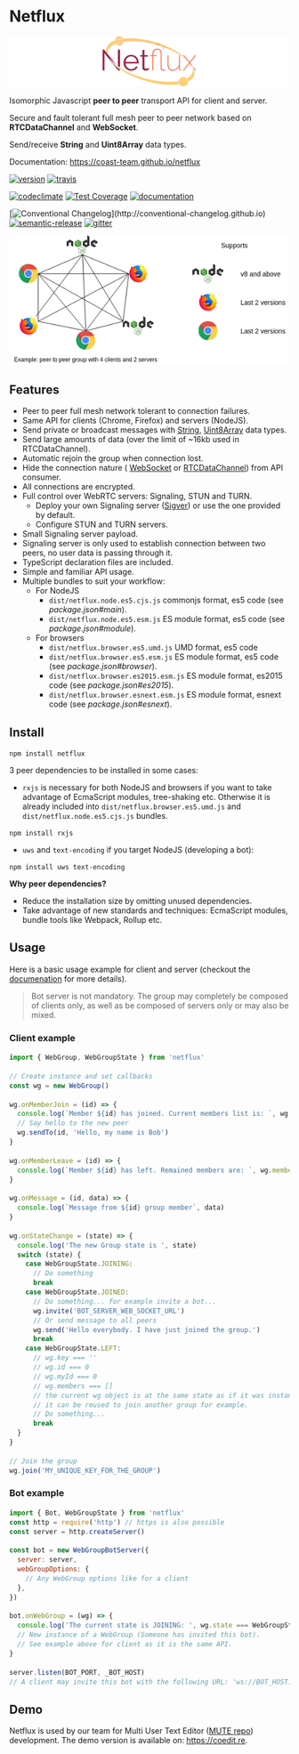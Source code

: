 # Netflux

![Netflux logo][logo]

Isomorphic Javascript **peer to peer** transport API for client and server.

Secure and fault tolerant full mesh peer to peer network based on **RTCDataChannel** and **WebSocket**.

Send/receive **String** and **Uint8Array** data types.

Documentation: <https://coast-team.github.io/netflux>

[![version](https://img.shields.io/npm/v/netflux.svg?style=flat-square)](https://www.npmjs.com/package/netflux)
[![travis](https://travis-ci.org/coast-team/netflux.svg?branch=master)](https://travis-ci.org/coast-team/netflux)

[![codeclimate](https://codeclimate.com/github/coast-team/netflux/badges/gpa.svg)](https://codeclimate.com/github/coast-team/netflux)
[![Test Coverage](https://api.codeclimate.com/v1/badges/65c5d6308e7e58edd7b0/test_coverage)](https://codeclimate.com/github/coast-team/netflux/test_coverage)
[![documentation](https://coast-team.github.io/netflux/badge.svg)](https://coast-team.github.io/netflux)

[![Conventional Changelog](https://img.shields.io/badge/changelog-conventional-brightgreen.svg?)](http://conventional-changelog.github.io)
[![semantic-release](https://img.shields.io/badge/%20%20%F0%9F%93%A6%F0%9F%9A%80-semantic--release-e10079.svg?style=flat-square)](https://github.com/semantic-release/semantic-release)
[![gitter](https://img.shields.io/badge/GITTER-join%20chat-green.svg?style=flat-square)](https://gitter.im/coast-team/netflux?utm_source=badge&utm_medium=badge&utm_campaign=pr-badge&utm_content=badge)

![Netflux example][netflux_example]

## Features

- Peer to peer full mesh network tolerant to connection failures.
- Same API for clients (Chrome, Firefox) and servers (NodeJS).
- Send private or broadcast messages with [String][string], [Uint8Array][uint8array] data types.
- Send large amounts of data (over the limit of ~16kb used in RTCDataChannel).
- Automatic rejoin the group when connection lost.
- Hide the connection nature ( [WebSocket][websocket] or [RTCDataChannel][rtcdatachannel]) from API consumer.
- All connections are encrypted.
- Full control over WebRTC servers: Signaling, STUN and TURN.
  - Deploy your own Signaling server ([Sigver][sigver]) or use the one provided by default.
  - Configure STUN and TURN servers.
- Small Signaling server payload.
- Signaling server is only used to establish connection between two peers, no user data is passing through it.
- TypeScript declaration files are included.
- Simple and familiar API usage.
- Multiple bundles to suit your workflow:
  - For NodeJS
    - `dist/netflux.node.es5.cjs.js` commonjs format, es5 code (see _package.json#main_).
    - `dist/netflux.node.es5.esm.js` ES module format, es5 code (see _package.json#module_).
  - For browsers
    - `dist/netflux.browser.es5.umd.js` UMD format, es5 code
    - `dist/netflux.browser.es5.esm.js` ES module format, es5 code (see _package.json#browser_).
    - `dist/netflux.browser.es2015.esm.js` ES module format, es2015 code (see _package.json#es2015_).
    - `dist/netflux.browser.esnext.esm.js` ES module format, esnext code (see _package.json#esnext_).

## Install

```shell
npm install netflux
```

3 peer dependencies to be installed in some cases:

- `rxjs` is necessary for both NodeJS and browsers if you want to take advantage of EcmaScript modules, tree-shaking etc. Otherwise it is already included into `dist/netflux.browser.es5.umd.js` and `dist/netflux.node.es5.cjs.js` bundles.

```shell
npm install rxjs
```

- `uws` and `text-encoding` if you target NodeJS (developing a bot):

```shell
npm install uws text-encoding
```

**Why peer dependencies?**

- Reduce the installation size by omitting unused dependencies.
- Take advantage of new standards and techniques: EcmaScript modules, bundle tools like Webpack, Rollup etc.

## Usage

Here is a basic usage example for client and server (checkout the [documenation](https://coast-team.github.io/netflux) for more details).

> Bot server is not mandatory. The group may completely be composed of clients only, as well as be composed of servers only or may also be mixed.

### Client example

```javascript
import { WebGroup, WebGroupState } from 'netflux'

// Create instance and set callbacks
const wg = new WebGroup()

wg.onMemberJoin = (id) => {
  console.log(`Member ${id} has joined. Current members list is: `, wg.members)
  // Say hello to the new peer
  wg.sendTo(id, 'Hello, my name is Bob')
}

wg.onMemberLeave = (id) => {
  console.log(`Member ${id} has left. Remained members are: `, wg.members)
}

wg.onMessage = (id, data) => {
  console.log(`Message from ${id} group member`, data)
}

wg.onStateChange = (state) => {
  console.log('The new Group state is ', state)
  switch (state) {
    case WebGroupState.JOINING:
      // Do something
      break
    case WebGroupState.JOINED:
      // Do something... for example invite a bot...
      wg.invite('BOT_SERVER_WEB_SOCKET_URL')
      // Or send message to all peers
      wg.send('Hello everybody. I have just joined the group.')
      break
    case WebGroupState.LEFT:
      // wg.key === ''
      // wg.id === 0
      // wg.myId === 0
      // wg.members === []
      // the current wg object is at the same state as if it was instantiated via new WebGroup(...), hence
      // it can be reused to join another group for example.
      // Do something...
      break
  }
}

// Join the group
wg.join('MY_UNIQUE_KEY_FOR_THE_GROUP')
```

### Bot example

```javascript
import { Bot, WebGroupState } from 'netflux'
const http = require('http') // https is also possible
const server = http.createServer()

const bot = new WebGroupBotServer({
  server: server,
  webGroupOptions: {
    // Any WebGroup options like for a client
  },
})

bot.onWebGroup = (wg) => {
  console.log('The current state is JOINING: ', wg.state === WebGroupState.JOINING)
  // New instance of a WebGroup (Someone has invited this bot).
  // See example above for client as it is the same API.
}

server.listen(BOT_PORT, _BOT_HOST)
// A client may invite this bot with the following URL: 'ws://BOT_HOST:BOT_PORT'
```

## Demo

Netflux is used by our team for Multi User Text Editor ([MUTE repo](https://github.com/coast-team/mute)) development. The demo version is available on: <https://coedit.re>.

[websocket]: https://developer.mozilla.org/en/docs/Web/API/WebSocket
[rtcdatachannel]: https://developer.mozilla.org/en/docs/Web/API/RTCDataChannel
[string]: https://developer.mozilla.org/en/docs/Web/JavaScript/Reference/Global_Objects/String
[uint8array]: https://developer.mozilla.org/docs/Web/JavaScript/Reference/Global_Objects/Uint8Array
[sigver]: https://github.com/coast-team/sigver
[logo]: manual/asset/logo_760px.png
[netflux_example]: manual/asset/example.png
